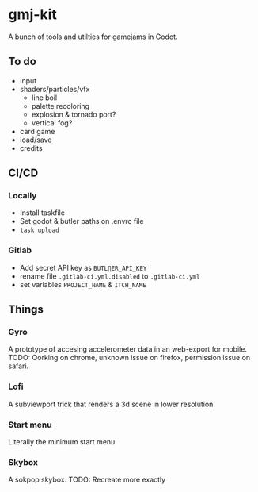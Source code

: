 # gmj-kit

A bunch of tools and utilties for gamejams in Godot.

## To do

* input
* shaders/particles/vfx
  * line boil
  * palette recoloring
  * explosion & tornado port?
  * vertical fog?
* card game
* load/save
* credits

## CI/CD

### Locally

* Install taskfile
* Set godot & butler paths on .envrc file
* `task upload`

### Gitlab

* Add secret API key as `BUTL∏ER_API_KEY`
* rename file `.gitlab-ci.yml.disabled` to `.gitlab-ci.yml`
* set variables `PROJECT_NAME` & `ITCH_NAME`

## Things

### Gyro

A prototype of accesing accelerometer data in an web-export for mobile.
TODO: Qorking on chrome, unknown issue on firefox, permission issue on safari.

### Lofi

A subviewport trick that renders a 3d scene in lower resolution.

### Start menu

Literally the minimum start menu

### Skybox

A sokpop skybox. TODO: Recreate more exactly